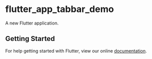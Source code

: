# flutter_app_tabbar_demo

A new Flutter application.

## Getting Started

For help getting started with Flutter, view our online
[documentation](https://flutter.io/).
